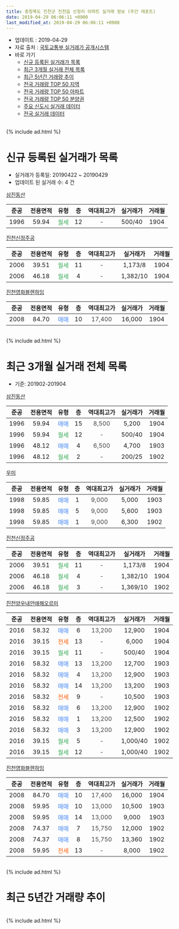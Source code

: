 ```yaml
---
title: 충청북도 진천군 진천읍 신정리 아파트 실거래 정보 (주간 레포트)
date: 2019-04-29 06:06:11 +0900
last_modified_at: 2019-04-29 06:06:11 +0900
---
```


* 업데이트 : 2019-04-29
* 자료 출처 : [국토교통부 실거래가 공개시스템](http://rt.molit.go.kr)
* 바로 가기
    * [신규 등록된 실거래가 목록](#신규-등록된-실거래가-목록)
    * [최근 3개월 실거래 전체 목록](#최근-3개월-실거래-전체-목록)
    * [최근 5년간 거래량 추이](#최근-5년간-거래량-추이)
    * [전국 거래량 TOP 50 지역](https://inasie.github.io/apt-trade-info/최근-3개월-전국에서-가장-거래가-많이-발생한-지역)
    * [전국 거래량 TOP 50 아파트](https://inasie.github.io/apt-trade-info/최근-3개월-전국에서-가장-거래가-많이-발생한-아파트)
    * [전국 거래량 TOP 50 분양권](https://inasie.github.io/apt-trade-info/최근-3개월-전국에서-가장-거래가-많이-발생한-분양권)
    * [주요 신도시 실거래 데이터](https://inasie.github.io/apt-trade-info/주요-신도시)
    * [전국 실거래 데이터](https://inasie.github.io/apt-trade-info/전국)
<br>
{% include ad.html %}
<br>

# 신규 등록된 실거래가 목록
* 실거래가 등록일: 20190422 ~ 20190429
* 업데이트 된 실거래 수: 4 건


[삼진동산](https://search.naver.com/search.naver?query=%EC%B6%A9%EC%B2%AD%EB%B6%81%EB%8F%84+%EC%A7%84%EC%B2%9C%EA%B5%B0+%EC%A7%84%EC%B2%9C%EC%9D%8D+%EC%8B%A0%EC%A0%95%EB%A6%AC+%EC%82%BC%EC%A7%84%EB%8F%99%EC%82%B0)

|준공|전용면적|유형|층|역대최고가|실거래가|거래월|
|:---:|:---:|:---:|:---:|:---:|:---:|:---:|
|1996|59.94|<span style="color:#34a853">월세</span>|12|<span style="color:#444444">-</span>|500/40|1904|

[진천신정주공](https://search.naver.com/search.naver?query=%EC%B6%A9%EC%B2%AD%EB%B6%81%EB%8F%84+%EC%A7%84%EC%B2%9C%EA%B5%B0+%EC%A7%84%EC%B2%9C%EC%9D%8D+%EC%8B%A0%EC%A0%95%EB%A6%AC+%EC%A7%84%EC%B2%9C%EC%8B%A0%EC%A0%95%EC%A3%BC%EA%B3%B5)

|준공|전용면적|유형|층|역대최고가|실거래가|거래월|
|:---:|:---:|:---:|:---:|:---:|:---:|:---:|
|2006|39.51|<span style="color:#34a853">월세</span>|11|<span style="color:#444444">-</span>|1,173/8|1904|
|2006|46.18|<span style="color:#34a853">월세</span>|4|<span style="color:#444444">-</span>|1,382/10|1904|

[진천영화블렌하임](https://search.naver.com/search.naver?query=%EC%B6%A9%EC%B2%AD%EB%B6%81%EB%8F%84+%EC%A7%84%EC%B2%9C%EA%B5%B0+%EC%A7%84%EC%B2%9C%EC%9D%8D+%EC%8B%A0%EC%A0%95%EB%A6%AC+%EC%A7%84%EC%B2%9C%EC%98%81%ED%99%94%EB%B8%94%EB%A0%8C%ED%95%98%EC%9E%84)

|준공|전용면적|유형|층|역대최고가|실거래가|거래월|
|:---:|:---:|:---:|:---:|:---:|:---:|:---:|
|2008|84.70|<span style="color:#4285f3">매매</span>|10|<span style="color:#444444">17,400</span>|16,000|1904|


<br>
{% include ad.html %}
<br>

# 최근 3개월 실거래 전체 목록
* 기준: 201902-201904


[삼진동산](https://search.naver.com/search.naver?query=%EC%B6%A9%EC%B2%AD%EB%B6%81%EB%8F%84+%EC%A7%84%EC%B2%9C%EA%B5%B0+%EC%A7%84%EC%B2%9C%EC%9D%8D+%EC%8B%A0%EC%A0%95%EB%A6%AC+%EC%82%BC%EC%A7%84%EB%8F%99%EC%82%B0)

|준공|전용면적|유형|층|역대최고가|실거래가|거래월|
|:---:|:---:|:---:|:---:|:---:|:---:|:---:|
|1996|59.94|<span style="color:#4285f3">매매</span>|15|<span style="color:#444444">8,500</span>|5,200|1904|
|1996|59.94|<span style="color:#34a853">월세</span>|12|<span style="color:#444444">-</span>|500/40|1904|
|1996|48.12|<span style="color:#4285f3">매매</span>|4|<span style="color:#444444">6,500</span>|4,700|1903|
|1996|48.12|<span style="color:#34a853">월세</span>|2|<span style="color:#444444">-</span>|200/25|1902|

[우미](https://search.naver.com/search.naver?query=%EC%B6%A9%EC%B2%AD%EB%B6%81%EB%8F%84+%EC%A7%84%EC%B2%9C%EA%B5%B0+%EC%A7%84%EC%B2%9C%EC%9D%8D+%EC%8B%A0%EC%A0%95%EB%A6%AC+%EC%9A%B0%EB%AF%B8)

|준공|전용면적|유형|층|역대최고가|실거래가|거래월|
|:---:|:---:|:---:|:---:|:---:|:---:|:---:|
|1998|59.85|<span style="color:#4285f3">매매</span>|1|<span style="color:#444444">9,000</span>|5,000|1903|
|1998|59.85|<span style="color:#4285f3">매매</span>|5|<span style="color:#444444">9,000</span>|5,600|1903|
|1998|59.85|<span style="color:#4285f3">매매</span>|1|<span style="color:#444444">9,000</span>|6,300|1902|

[진천신정주공](https://search.naver.com/search.naver?query=%EC%B6%A9%EC%B2%AD%EB%B6%81%EB%8F%84+%EC%A7%84%EC%B2%9C%EA%B5%B0+%EC%A7%84%EC%B2%9C%EC%9D%8D+%EC%8B%A0%EC%A0%95%EB%A6%AC+%EC%A7%84%EC%B2%9C%EC%8B%A0%EC%A0%95%EC%A3%BC%EA%B3%B5)

|준공|전용면적|유형|층|역대최고가|실거래가|거래월|
|:---:|:---:|:---:|:---:|:---:|:---:|:---:|
|2006|39.51|<span style="color:#34a853">월세</span>|11|<span style="color:#444444">-</span>|1,173/8|1904|
|2006|46.18|<span style="color:#34a853">월세</span>|4|<span style="color:#444444">-</span>|1,382/10|1904|
|2006|46.18|<span style="color:#34a853">월세</span>|3|<span style="color:#444444">-</span>|1,369/10|1902|

[진천양우내안애해오르미](https://search.naver.com/search.naver?query=%EC%B6%A9%EC%B2%AD%EB%B6%81%EB%8F%84+%EC%A7%84%EC%B2%9C%EA%B5%B0+%EC%A7%84%EC%B2%9C%EC%9D%8D+%EC%8B%A0%EC%A0%95%EB%A6%AC+%EC%A7%84%EC%B2%9C%EC%96%91%EC%9A%B0%EB%82%B4%EC%95%88%EC%95%A0%ED%95%B4%EC%98%A4%EB%A5%B4%EB%AF%B8)

|준공|전용면적|유형|층|역대최고가|실거래가|거래월|
|:---:|:---:|:---:|:---:|:---:|:---:|:---:|
|2016|58.32|<span style="color:#4285f3">매매</span>|6|<span style="color:#444444">13,200</span>|12,900|1904|
|2016|39.15|<span style="color:#ff5a00">전세</span>|13|<span style="color:#444444">-</span>|6,000|1904|
|2016|39.15|<span style="color:#34a853">월세</span>|11|<span style="color:#444444">-</span>|500/40|1904|
|2016|58.32|<span style="color:#4285f3">매매</span>|13|<span style="color:#444444">13,200</span>|12,700|1903|
|2016|58.32|<span style="color:#4285f3">매매</span>|4|<span style="color:#444444">13,200</span>|12,900|1903|
|2016|58.32|<span style="color:#4285f3">매매</span>|14|<span style="color:#444444">13,200</span>|13,200|1903|
|2016|58.32|<span style="color:#ff5a00">전세</span>|9|<span style="color:#444444">-</span>|10,500|1903|
|2016|58.32|<span style="color:#4285f3">매매</span>|6|<span style="color:#444444">13,200</span>|12,900|1902|
|2016|58.32|<span style="color:#4285f3">매매</span>|1|<span style="color:#444444">13,200</span>|12,500|1902|
|2016|58.32|<span style="color:#4285f3">매매</span>|3|<span style="color:#444444">13,200</span>|12,900|1902|
|2016|39.15|<span style="color:#34a853">월세</span>|5|<span style="color:#444444">-</span>|1,000/40|1902|
|2016|39.15|<span style="color:#34a853">월세</span>|12|<span style="color:#444444">-</span>|1,000/40|1902|

[진천영화블렌하임](https://search.naver.com/search.naver?query=%EC%B6%A9%EC%B2%AD%EB%B6%81%EB%8F%84+%EC%A7%84%EC%B2%9C%EA%B5%B0+%EC%A7%84%EC%B2%9C%EC%9D%8D+%EC%8B%A0%EC%A0%95%EB%A6%AC+%EC%A7%84%EC%B2%9C%EC%98%81%ED%99%94%EB%B8%94%EB%A0%8C%ED%95%98%EC%9E%84)

|준공|전용면적|유형|층|역대최고가|실거래가|거래월|
|:---:|:---:|:---:|:---:|:---:|:---:|:---:|
|2008|84.70|<span style="color:#4285f3">매매</span>|10|<span style="color:#444444">17,400</span>|16,000|1904|
|2008|59.95|<span style="color:#4285f3">매매</span>|10|<span style="color:#444444">13,000</span>|10,500|1903|
|2008|59.95|<span style="color:#4285f3">매매</span>|14|<span style="color:#444444">13,000</span>|9,000|1903|
|2008|74.37|<span style="color:#4285f3">매매</span>|7|<span style="color:#444444">15,750</span>|12,000|1902|
|2008|74.37|<span style="color:#4285f3">매매</span>|8|<span style="color:#444444">15,750</span>|13,360|1902|
|2008|59.95|<span style="color:#ff5a00">전세</span>|13|<span style="color:#444444">-</span>|8,000|1902|


<br>
{% include ad.html %}
<br>

# 최근 5년간 거래량 추이


<div style="width:100%;">
    <canvas id="deal_progress" height="200"></canvas>
</div>

<script>
new Chart(document.getElementById("deal_progress"), {
    type: 'line',
    data: {
        labels: ['201404','201405','201406','201407','201408','201409','201410','201411','201412','201501','201502','201503','201504','201505','201506','201507','201508','201509','201510','201511','201512','201601','201602','201603','201604','201605','201606','201607','201608','201609','201610','201611','201612','201701','201702','201703','201704','201705','201706','201707','201708','201709','201710','201711','201712','201801','201802','201803','201804','201805','201806','201807','201808','201809','201810','201811','201812','201901','201902','201903','201904'],
        datasets: [{
            label: '매매',
            pointRadius: 1,
            data: [5, 9, 3, 4, 6, 2, 7, 6, 5, 3, 5, 4, 4, 9, 9, 2, 2, 7, 7, 3, 4, 3, 7, 9, 9, 12, 3, 10, 9, 5, 5, 7, 5, 9, 6, 4, 33, 5, 6, 9, 8, 10, 7, 22, 6, 8, 10, 12, 15, 12, 13, 2, 7, 5, 7, 8, 8, 6, 6, 8, 3],
            borderColor: "rgba(255, 201, 14, 1)",
            backgroundColor: "rgba(255, 201, 14, 0.5)",
            fill: false,
            lineTension: 0
        },{
            label: '전월세',
            pointRadius: 1,
            data: [10, 13, 4, 1, 6, 4, 5, 6, 5, 5, 2, 3, 4, 6, 3, 3, 1, 5, 4, 3, 4, 4, 3, 1, 6, 8, 6, 9, 8, 1, 7, 3, 2, 3, 5, 4, 1, 6, 6, 6, 10, 9, 5, 11, 9, 8, 4, 1, 1, 7, 6, 9, 4, 7, 9, 8, 5, 7, 5, 1, 5],
            borderColor: "rgba(0, 141, 185, 1)",
            backgroundColor: "rgba(0, 141, 185, 0.5)",
            fill: false,
            lineTension: 0
        }
        ]
    },
    options: {
        responsive: true,
        title: {
            display: false
        },
        tooltips: {
            mode: 'index',
            intersect: false
        },
        hover: {
            mode: 'nearest',
            intersect: true
        },
        scales: {
            xAxes: [{
                display: true,
                scaleLabel: {
                    display: true,
                    labelString: '년/월'
                }
            }],
            yAxes: [{
                display: true,
                ticks: {
                    suggestedMin: 0,
                },
                scaleLabel: {
                    display: true,
                    labelString: '실거래 수'
                }
            }]
        }
    }
});

</script>


<br>
{% include ad.html %}
<br>

